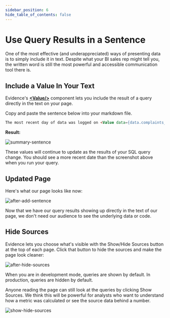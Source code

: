 ```yaml
---
sidebar_position: 6
hide_table_of_contents: false
---
```


# Use Query Results in a Sentence
One of the most effective (and underappreciated) ways of presenting data is to simply include it in text. Despite what your BI sales rep might tell you, the written word is still the most powerful and accessible communication tool there is.

<h2>Include a Value In Your Text</h2>

Evidence's [<span class="gradient">**&lt;Value/>**</span>](/components/text-components/value) component lets you include the result of a query directly in the text on your page.

Copy and paste the sentence below into your markdown file.

```markdown title="Add to austin-311/index.md after the 'Summary' header:"
The most recent day of data was logged on <Value data={data.complaints_by_day} fmt=date/> and the number of complaints was <Value data={data.complaints_by_day} column="complaints"/>.
```

**Result:**
<div style={{textAlign: 'center'}}>

![summary-sentence](/img/austin-summary-text-2.png)

</div>
These values will continue to update as the results of your SQL query change. You should see a more recent date than the screenshot above when you run your query.

<h2>Updated Page</h2>

Here's what our page looks like now:

<div style={{textAlign: 'center'}}>

![after-add-sentence](/img/austin-after-summary.png)

</div>

Now that we have our query results showing up directly in the text of our page, we don't need our audience to see the underlying data or code. 

<h2>Hide Sources</h2>

Evidence lets you choose what's visible with the Show/Hide Sources button at the top of each page. Click that button to hide the sources and make the page look cleaner:

<div style={{textAlign: 'center'}}>

![after-hide-sources](/img/austin-after-hide.png)

</div>

When you are in development mode, queries are shown by default. In production, queries are hidden by default.

Anyone reading the page can still look at the queries by clicking Show Sources. We think this will be powerful for analysts who want to understand how a metric was calculated or see the source data behind a number.

<div style={{textAlign: 'center'}}>

![show-hide-sources](/img/austin-hide-show.gif)

</div>